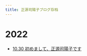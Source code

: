 ```yaml
---
title: 正源司陽子ブログ存档
---
```


# 2022

- [10.30 初めまして、正源司陽子です](/sakamichi46/hinatazaka46/blog/初めまして、正源司陽子です.html)
